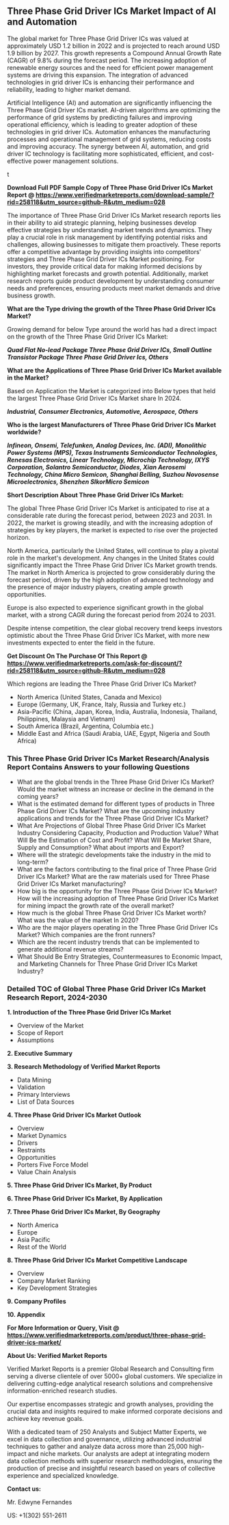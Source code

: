<h2>Three Phase Grid Driver ICs Market Impact of AI and Automation</h2><p>The global market for Three Phase Grid Driver ICs was valued at approximately USD 1.2 billion in 2022 and is projected to reach around USD 1.9 billion by 2027. This growth represents a Compound Annual Growth Rate (CAGR) of 9.8% during the forecast period. The increasing adoption of renewable energy sources and the need for efficient power management systems are driving this expansion. The integration of advanced technologies in grid driver ICs is enhancing their performance and reliability, leading to higher market demand.</p><p>Artificial Intelligence (AI) and automation are significantly influencing the Three Phase Grid Driver ICs market. AI-driven algorithms are optimizing the performance of grid systems by predicting failures and improving operational efficiency, which is leading to greater adoption of these technologies in grid driver ICs. Automation enhances the manufacturing processes and operational management of grid systems, reducing costs and improving accuracy. The synergy between AI, automation, and grid driver IC technology is facilitating more sophisticated, efficient, and cost-effective power management solutions.</p>t</p><p id="" class=""><strong>Download Full PDF Sample Copy of Three Phase Grid Driver ICs Market Report @ <a href="https://www.verifiedmarketreports.com/download-sample/?rid=258118&utm_source=github-R&utm_medium=028" target="_blank">https://www.verifiedmarketreports.com/download-sample/?rid=258118&utm_source=github-R&utm_medium=028</a></strong></p><p>The importance of&nbsp;Three Phase Grid Driver ICs Market research reports lies in their ability to aid strategic planning, helping businesses develop effective strategies by understanding market trends and dynamics. They play a crucial role in risk management by identifying potential risks and challenges, allowing businesses to mitigate them proactively. These reports offer a competitive advantage by providing insights into competitors' strategies and Three Phase Grid Driver ICs Market positioning. For investors, they provide critical data for making informed decisions by highlighting market forecasts and growth potential. Additionally, market research reports guide product development by understanding consumer needs and preferences, ensuring products meet market demands and drive business growth.</p><p><strong>What are the&nbsp;Type driving the growth of the Three Phase Grid Driver ICs Market?</strong></p><p id="" class="">Growing demand for below Type around the world has had a direct impact on the growth of the Three Phase Grid Driver ICs Market:</p><em><strong>Quad Flat No-lead Package Three Phase Grid Driver ICs, Small Outline Transistor Package Three Phase Grid Driver Ics, Others</strong></em></p><strong>What are the&nbsp;Applications&nbsp;of Three Phase Grid Driver ICs Market available in the Market?</strong></p><p id="" class="">Based on Application the Market is categorized into Below types that held the largest Three Phase Grid Driver ICs Market share In 2024.</p><em><strong>Industrial, Consumer Electronics, Automotive, Aerospace, Others</strong></em></p><strong>Who is the largest Manufacturers of Three Phase Grid Driver ICs Market worldwide?</strong></p><p><em><strong>Infineon, Onsemi, Telefunken, Analog Devices, Inc. (ADI), Monolithic Power Systems (MPS), Texas Instruments Semiconductor Technologies, Renesas Electronics, Linear Technology, Microchip Technology, IXYS Corporation, Solantro Semiconductor, Diodes, Xian Aerosemi Technology, China Micro Semicon, Shanghai Belling, Suzhou Novosense Microelectronics, Shenzhen SlkorMicro Semicon</strong></em></p><p id="" class=""><strong>Short Description About Three Phase Grid Driver ICs Market:</strong></p><p>The global Three Phase Grid Driver ICs Market is anticipated to rise at a considerable rate during the forecast period, between 2023 and 2031. In 2022, the market is growing steadily, and with the increasing adoption of strategies by key players, the market is expected to rise over the projected horizon.</p><p>North America, particularly the United States, will continue to play a pivotal role in the market's development. Any changes in the United States could significantly impact the Three Phase Grid Driver ICs Market growth trends. The market in North America is projected to grow considerably during the forecast period, driven by the high adoption of advanced technology and the presence of major industry players, creating ample growth opportunities.</p><p>Europe is also expected to experience significant growth in the global market, with a strong CAGR during the forecast period from 2024 to 2031.</p><p>Despite intense competition, the clear global recovery trend keeps investors optimistic about the Three Phase Grid Driver ICs Market, with more new investments expected to enter the field in the future.</p><p id="" class=""><strong>Get Discount On The Purchase Of This Report @ <a href="https://www.verifiedmarketreports.com/ask-for-discount/?rid=258118&utm_source=github-R&utm_medium=028" target="_blank">https://www.verifiedmarketreports.com/ask-for-discount/?rid=258118&utm_source=github-R&utm_medium=028</a></strong></p>Which regions are leading the Three Phase Grid Driver ICs Market?</p><ul><li>North America (United States, Canada and Mexico)</li><li>Europe (Germany, UK, France, Italy, Russia and Turkey etc.)</li><li>Asia-Pacific (China, Japan, Korea, India, Australia, Indonesia, Thailand, Philippines, Malaysia and Vietnam)</li><li>South America (Brazil, Argentina, Columbia etc.)</li><li>Middle East and Africa (Saudi Arabia, UAE, Egypt, Nigeria and South Africa)</li></ul><h3 id="" class="">This Three Phase Grid Driver ICs Market Research/Analysis Report Contains Answers to your following Questions</h3><ul><li>What are the global trends in the Three Phase Grid Driver ICs Market? Would the market witness an increase or decline in the demand in the coming years?</li><li>What is the estimated demand for different types of products in Three Phase Grid Driver ICs Market? What are the upcoming industry applications and trends for the Three Phase Grid Driver ICs Market?</li><li>What Are Projections of Global Three Phase Grid Driver ICs Market Industry Considering Capacity, Production and Production Value? What Will Be the Estimation of Cost and Profit? What Will Be Market Share, Supply and Consumption? What about imports and Export?</li><li>Where will the strategic developments take the industry in the mid to long-term?</li><li>What are the factors contributing to the final price of Three Phase Grid Driver ICs Market? What are the raw materials used for Three Phase Grid Driver ICs Market manufacturing?</li><li>How big is the opportunity for the Three Phase Grid Driver ICs Market? How will the increasing adoption of Three Phase Grid Driver ICs Market for mining impact the growth rate of the overall market?</li><li>How much is the global Three Phase Grid Driver ICs Market worth? What was the value of the market In 2020?</li><li>Who are the major players operating in the Three Phase Grid Driver ICs Market? Which companies are the front runners?</li><li>Which are the recent industry trends that can be implemented to generate additional revenue streams?</li><li>What Should Be Entry Strategies, Countermeasures to Economic Impact, and Marketing Channels for Three Phase Grid Driver ICs Market Industry?</li></ul><h3 id="" class="">Detailed TOC of Global Three Phase Grid Driver ICs Market Research Report, 2024-2030</h3><p id="" class=""><strong>1. Introduction of the Three Phase Grid Driver ICs Market</strong></p><ul><li>Overview of the Market</li><li>Scope of Report</li><li>Assumptions</li></ul><p id="" class=""><strong>2. Executive Summary</strong></p><p id="" class=""><strong>3. Research Methodology of Verified Market Reports</strong></p><ul><li>Data Mining</li><li>Validation</li><li>Primary Interviews</li><li>List of Data Sources</li></ul><p id="" class=""><strong>4. Three Phase Grid Driver ICs Market Outlook</strong></p><ul><li>Overview</li><li>Market Dynamics</li><li>Drivers</li><li>Restraints</li><li>Opportunities</li><li>Porters Five Force Model</li><li>Value Chain Analysis</li></ul><p id="" class=""><strong>5. Three Phase Grid Driver ICs Market, By Product</strong></p><p id="" class=""><strong>6. Three Phase Grid Driver ICs Market, By Application</strong></p><p id="" class=""><strong>7. Three Phase Grid Driver ICs Market, By Geography</strong></p><ul><li>North America</li><li>Europe</li><li>Asia Pacific</li><li>Rest of the World</li></ul><p id="" class=""><strong>8. Three Phase Grid Driver ICs Market Competitive Landscape</strong></p><ul><li>Overview</li><li>Company Market Ranking</li><li>Key Development Strategies</li></ul><p id="" class=""><strong>9. Company Profiles</strong></p><p id="" class=""><strong>10. Appendix</strong></p><p id="" class=""><strong>For More Information or Query, Visit @ <a href="https://www.verifiedmarketreports.com/product/three-phase-grid-driver-ics-market/" target="_blank">https://www.verifiedmarketreports.com/product/three-phase-grid-driver-ics-market/</a></strong></p><p id="" class=""><strong>About Us: Verified Market Reports</strong></p><p id="" class="">Verified Market Reports is a premier Global Research and Consulting firm serving a diverse clientele of over 5000+ global customers. We specialize in delivering cutting-edge analytical research solutions and comprehensive information-enriched research studies.</p><p id="" class="">Our expertise encompasses strategic and growth analyses, providing the crucial data and insights required to make informed corporate decisions and achieve key revenue goals.</p><p id="" class="">With a dedicated team of 250 Analysts and Subject Matter Experts, we excel in data collection and governance, utilizing advanced industrial techniques to gather and analyze data across more than 25,000 high-impact and niche markets. Our analysts are adept at integrating modern data collection methods with superior research methodologies, ensuring the production of precise and insightful research based on years of collective experience and specialized knowledge.</p><p id="" class=""><strong>Contact us:</strong></p><p id="" class="">Mr. Edwyne Fernandes</p><p id="" class="">US: +1(302) 551-2611</p>